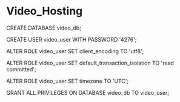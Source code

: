 # Video_Hosting

CREATE DATABASE video_db;

CREATE USER video_user WITH PASSWORD '4276';

ALTER ROLE video_user SET client_encoding TO 'utf8';

ALTER ROLE video_user SET default_transaction_isolation TO 'read committed';

ALTER ROLE video_user SET timezone TO 'UTC';

GRANT ALL PRIVILEGES ON DATABASE video_db TO video_user;